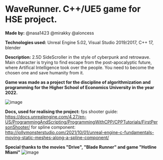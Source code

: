 # WaveRunner. C++/UE5 game for HSE project. 
<b><n>Made by:</n></b>
<n>@nasa1423 @mirakky @aloncess</n>

<b><n>Technologies used:</n></b>
<n> Unreal Engine 5.02, Visual Studio 2019/2017, C++ 17, blender </n>

<b><n>Description:</n></b>
<n> 2.5D SideScroller in the style of cyberpunk and retrowave. 
Main character is trying to find escape from the post-apocalyptic future, where Artifical Intelligence took over the people. 
You need to become the chosen one and save humanity from it. </n>

<b><n>Game was made as a project for the discipline of algorithmization and programming for the Higher School of Economics University in the year 2022. </n></b>


![image](https://user-images.githubusercontent.com/54882967/175833664-964d0ff1-5da8-47bf-8e58-c2ee4b02f82e.png)

<b>Docs, used for realising the project:</b>
fps shooter guide: https://docs.unrealengine.com/4.27/en-US/ProgrammingAndScripting/ProgrammingWithCPP/CPPTutorials/FirstPersonShooter/
for spline component: http://jollymonsterstudio.com/2021/10/01/unreal-engine-c-fundamentals-moving-static-meshes-along-a-spline-component/


<b><n>Special thanks to the movies "Drive", "Blade Runner" and game "Hotline Miami"</n></b>
![image](https://user-images.githubusercontent.com/54882967/175833754-504015a6-664f-4b79-ab09-e3724ffd5fd1.png)
